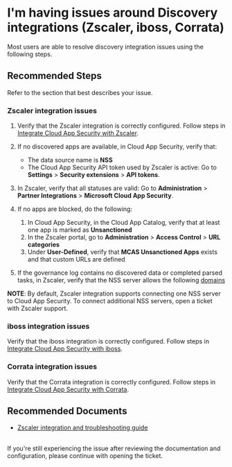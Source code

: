 <properties
  pagetitle="I'm having issues around Discovery integrations (Zscaler, iboss, Corrata)&#xD;"
  service="microsoft.cloud app security"
  resource=""
  ms.author="shsagir,nagrand"
  selfhelptype="Generic"
  supporttopicids="32729007"
  resourcetags=""
  productpesids="16031"
  cloudenvironments="public,fairfax,usnat,ussec"
  articleid="mcas-discovery-integration"
  ownershipid="CloudAppSecurity_Discovery" />
# I'm having issues around Discovery integrations (Zscaler, iboss, Corrata)

Most users are able to resolve discovery integration issues using the following steps.

## **Recommended Steps**

Refer to the section that best describes your issue.

### **Zscaler integration issues**

1. Verify that the Zscaler integration is correctly configured. Follow steps in [Integrate Cloud App Security with Zscaler](https://docs.microsoft.com/cloud-app-security/zscaler-integration).

1. If no discovered apps are available, in Cloud App Security, verify that:

   * The data source name is **NSS**
   * The Cloud App Security API token used by Zscaler is active: Go to **Settings** > **Security extensions** > **API tokens**.

1. In Zscaler, verify that all statuses are valid: Go to **Administration** > **Partner Integrations** > **Microsoft Cloud App Security**.

1. If no apps are blocked, do the following:

     1. In Cloud App Security, in the Cloud App Catalog, verify that at least one app is marked as **Unsanctioned**
     1. In the Zscaler portal, go to **Administration** > **Access Control** > **URL categories**
     1. Under **User-Defined**, verify that **MCAS Unsanctioned Apps** exists and that custom URLs are defined

1. If the governance log contains no discovered data or completed parsed tasks, in Zscaler, verify that the NSS server allows the following [domains](https://docs.microsoft.com/cloud-app-security/network-requirements#log-collector)

**NOTE**: By default, Zscaler integration supports connecting one NSS server to Cloud App Security. To connect additional NSS servers, open a ticket with Zscaler support.
<br>

### **iboss integration issues**

Verify that the iboss integration is correctly configured. Follow steps in [Integrate Cloud App Security with iboss](https://docs.microsoft.com/cloud-app-security/iboss-integration).
<br>

### **Corrata integration issues**

Verify that the Corrata integration is correctly configured. Follow steps in [Integrate Cloud App Security with Corrata](https://docs.microsoft.com/cloud-app-security/corrata-integration).
<br>

## **Recommended Documents**
- [Zscaler integration and troubleshooting guide](https://help.zscaler.com/zia/configuring-mcas-integration)
<br>
If you're still experiencing the issue after reviewing the documentation and configuration, please continue with opening the ticket.
